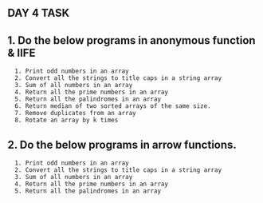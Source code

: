 ## DAY 4 TASK
## 1. Do the below programs in anonymous function & IIFE

      1. Print odd numbers in an array
      2. Convert all the strings to title caps in a string array
      3. Sum of all numbers in an array
      4. Return all the prime numbers in an array
      5. Return all the palindromes in an array
      6. Return median of two sorted arrays of the same size.
      7. Remove duplicates from an array
      8. Rotate an array by k times


## 2. Do the below programs in arrow functions.

      1. Print odd numbers in an array
      2. Convert all the strings to title caps in a string array
      3. Sum of all numbers in an array
      4. Return all the prime numbers in an array
      5. Return all the palindromes in an array


